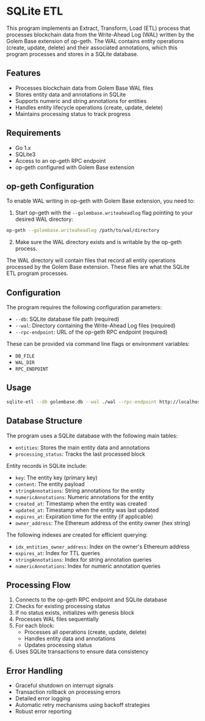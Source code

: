 # SQLite ETL

This program implements an Extract, Transform, Load (ETL) process that processes blockchain data from the Write-Ahead Log (WAL) written by the Golem Base extension of op-geth. The WAL contains entity operations (create, update, delete) and their associated annotations, which this program processes and stores in a SQLite database.

## Features

- Processes blockchain data from Golem Base WAL files
- Stores entity data and annotations in SQLite
- Supports numeric and string annotations for entities
- Handles entity lifecycle operations (create, update, delete)
- Maintains processing status to track progress

## Requirements

- Go 1.x
- SQLite3
- Access to an op-geth RPC endpoint
- op-geth configured with Golem Base extension

## op-geth Configuration

To enable WAL writing in op-geth with Golem Base extension, you need to:

1. Start op-geth with the `--golembase.writeaheadlog` flag pointing to your desired WAL directory:
```bash
op-geth --golembase.writeaheadlog /path/to/wal/directory
```

2. Make sure the WAL directory exists and is writable by the op-geth process.

The WAL directory will contain files that record all entity operations processed by the Golem Base extension. These files are what the SQLite ETL program processes.

## Configuration

The program requires the following configuration parameters:

- `--db`: SQLite database file path (required)
- `--wal`: Directory containing the Write-Ahead Log files (required)
- `--rpc-endpoint`: URL of the op-geth RPC endpoint (required)

These can be provided via command line flags or environment variables:
- `DB_FILE`
- `WAL_DIR`
- `RPC_ENDPOINT`

## Usage

```bash
sqlite-etl --db golembase.db --wal ./wal --rpc-endpoint http://localhost:8545
```

## Database Structure

The program uses a SQLite database with the following main tables:

- `entities`: Stores the main entity data and annotations
- `processing_status`: Tracks the last processed block

Entity records in SQLite include:
- `key`: The entity key (primary key)
- `content`: The entity payload
- `stringAnnotations`: String annotations for the entity
- `numericAnnotations`: Numeric annotations for the entity
- `created_at`: Timestamp when the entity was created
- `updated_at`: Timestamp when the entity was last updated
- `expires_at`: Expiration time for the entity (if applicable)
- `owner_address`: The Ethereum address of the entity owner (hex string)

The following indexes are created for efficient querying:
- `idx_entities_owner_address`: Index on the owner's Ethereum address
- `expires_at`: Index for TTL queries
- `stringAnnotations`: Index for string annotation queries
- `numericAnnotations`: Index for numeric annotation queries

## Processing Flow

1. Connects to the op-geth RPC endpoint and SQLite database
2. Checks for existing processing status
3. If no status exists, initializes with genesis block
4. Processes WAL files sequentially
5. For each block:
   - Processes all operations (create, update, delete)
   - Handles entity data and annotations
   - Updates processing status
6. Uses SQLite transactions to ensure data consistency

## Error Handling

- Graceful shutdown on interrupt signals
- Transaction rollback on processing errors
- Detailed error logging
- Automatic retry mechanisms using backoff strategies
- Robust error reporting
